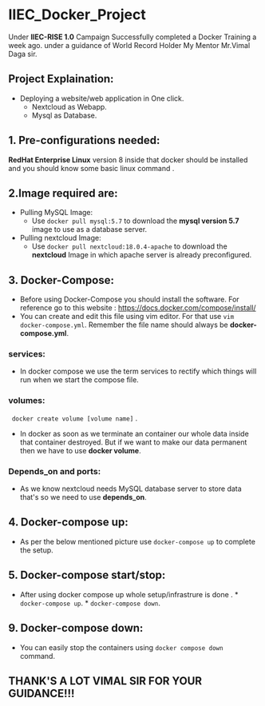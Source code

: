 # IIEC_Docker_Project
Under **IIEC-RISE 1.0** Campaign
Successfully completed a Docker Training a week ago.
under a guidance of World Record Holder My Mentor Mr.Vimal Daga sir. 

## Project Explaination:
* Deploying a website/web application in One click.
    * Nextcloud as Webapp.
    * Mysql as Database.
    
## 1. Pre-configurations needed:
**RedHat Enterprise Linux** version 8 inside that docker should be installed and you should know some basic linux command . 

## 2.Image required are:
* Pulling MySQL Image:
  * Use `docker pull mysql:5.7` to download the **mysql version 5.7** image to use as a database server.
* Pulling nextcloud Image:
  * Use `docker pull nextcloud:18.0.4-apache` to download the **nextcloud** Image in which apache server is already preconfigured.
  
## 3. Docker-Compose:
  * Before using Docker-Compose you should install the software. For reference go to this website : https://docs.docker.com/compose/install/
  * You can create and edit this file using vim editor. For that use `vim docker-compose.yml`. Remember the file name should always be **docker-compose.yml**.
 
 ### services:
   * In docker compose we use the term services to rectify which things will run when we start the compose file.
### volumes:
   ` docker create volume [volume name]` . 
   * In docker as soon as we terminate an container our whole data inside that container destroyed. But if we want to make our data permanent then we have to use **docker volume**.
### Depends_on and ports:
   * As we know nextcloud needs MySQL database server to store data that's so we need to use **depends_on**. 
   
## 4. Docker-compose up:
  * As per the below mentioned picture use `docker-compose up` to complete the setup.

## 5. Docker-compose start/stop:
   * After using docker compose up whole setup/infrastrure is done .
         * ` docker-compose up `.
         * ` docker-compose down `.

## 9. Docker-compose down:
  * You can easily stop the containers using `docker compose down` command.

## THANK'S A LOT VIMAL SIR FOR YOUR GUIDANCE!!!
